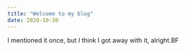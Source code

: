 ```yaml
---
title: "Welcome to my blog"
date: 2020-10-30
---
```


I mentioned it once, but I think I got away with it, alright.BF
